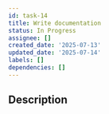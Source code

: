 ```yaml
---
id: task-14
title: Write documentation
status: In Progress
assignee: []
created_date: '2025-07-13'
updated_date: '2025-07-14'
labels: []
dependencies: []
---
```


## Description
